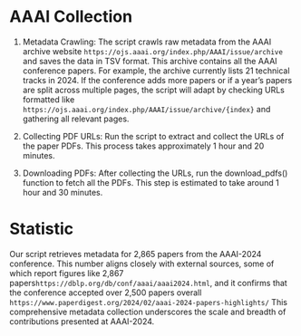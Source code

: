 # AAAI Collection

1. Metadata Crawling:
The script crawls raw metadata from the AAAI archive website `https://ojs.aaai.org/index.php/AAAI/issue/archive` and saves the data in TSV format. This archive contains all the AAAI conference papers. For example, the archive currently lists 21 technical tracks in 2024. If the conference adds more papers or if a year’s papers are split across multiple pages, the script will adapt by checking URLs formatted like `https://ojs.aaai.org/index.php/AAAI/issue/archive/{index}` and gathering all relevant pages.

2. Collecting PDF URLs:
Run the script to extract and collect the URLs of the paper PDFs. This process takes approximately 1 hour and 20 minutes.

3.  Downloading PDFs:
After collecting the URLs, run the download_pdfs() function to fetch all the PDFs. This step is estimated to take around 1 hour and 30 minutes.

# Statistic
Our script retrieves metadata for 2,865 papers from the AAAI-2024 conference. This number aligns closely with external sources, some of which report figures like 2,867 papers`https://dblp.org/db/conf/aaai/aaai2024.html`, and it confirms that the conference accepted over 2,500 papers overall `https://www.paperdigest.org/2024/02/aaai-2024-papers-highlights/` This comprehensive metadata collection underscores the scale and breadth of contributions presented at AAAI-2024.
